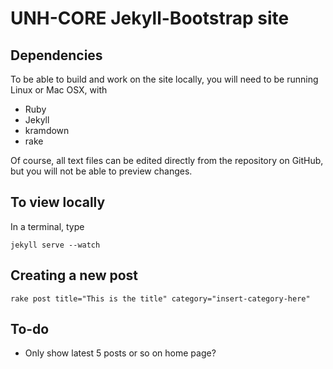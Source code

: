 # UNH-CORE Jekyll-Bootstrap site

## Dependencies 

To be able to build and work on the site locally, you will need to be running Linux or Mac OSX, with
  * Ruby
  * Jekyll
  * kramdown
  * rake

Of course, all text files can be edited directly from the repository on GitHub, but you will not
be able to preview changes.

## To view locally
In a terminal, type

    jekyll serve --watch

## Creating a new post

    rake post title="This is the title" category="insert-category-here"

## To-do
  * Only show latest 5 posts or so on home page?
